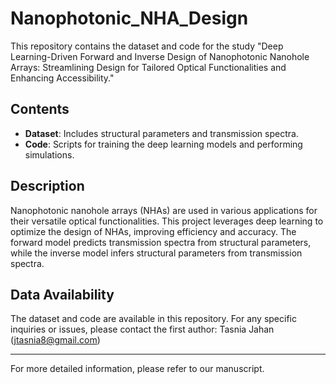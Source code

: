 # Nanophotonic_NHA_Design

This repository contains the dataset and code for the study "Deep Learning-Driven Forward and Inverse Design of Nanophotonic Nanohole Arrays: Streamlining Design for Tailored Optical Functionalities and Enhancing Accessibility." 

## Contents

- **Dataset**: Includes structural parameters and transmission spectra.
- **Code**: Scripts for training the deep learning models and performing simulations.

## Description

Nanophotonic nanohole arrays (NHAs) are used in various applications for their versatile optical functionalities. This project leverages deep learning to optimize the design of NHAs, improving efficiency and accuracy. The forward model predicts transmission spectra from structural parameters, while the inverse model infers structural parameters from transmission spectra.


## Data Availability

The dataset and code are available in this repository. For any specific inquiries or issues, please contact the first author: Tasnia Jahan (jtasnia8@gmail.com)


---

For more detailed information, please refer to our manuscript.

